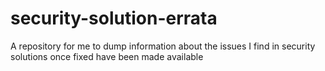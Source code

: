 # security-solution-errata
A repository for me to dump information about the issues I find in security solutions once fixed have been made available
